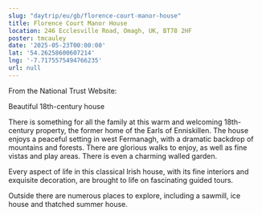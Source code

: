 ```yaml
---
slug: "daytrip/eu/gb/florence-court-manor-house"
title: Florence Court Manor House
location: 246 Ecclesville Road, Omagh, UK, BT78 2HF
poster: tmcauley
date: '2025-05-23T00:00:00'
lat: '54.26258600607214'
lng: '-7.7175575494766235'
url: null
---
```


From the National Trust Website:

Beautiful 18th-century house

There is something for all the family at this warm and welcoming 18th-century property, the former home of the Earls of Enniskillen. The house enjoys a peaceful setting in west Fermanagh, with a dramatic backdrop of mountains and forests. There are glorious walks to enjoy, as well as fine vistas and play areas. There is even a charming walled garden.

Every aspect of life in this classical Irish house, with its fine interiors and exquisite decoration, are brought to life on fascinating guided tours.

Outside there are numerous places to explore, including a sawmill, ice house and thatched summer house.
